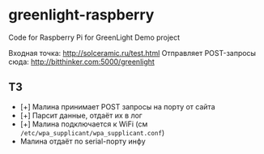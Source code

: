# greenlight-raspberry

Code for Raspberry Pi for GreenLight Demo project

Входная точка: http://solceramic.ru/test.html
Отправляет POST-запросы сюда: http://bitthinker.com:5000/greenlight

## ТЗ

* [+] Малина принимает POST запросы на порту от сайта
* [+] Парсит данные, отдаёт их в лог
* [+] Малина подключается к WiFi (см `/etc/wpa_supplicant/wpa_supplicant.conf`)
* Малина отдаёт по serial-порту инфу
